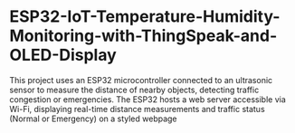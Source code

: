# ESP32-IoT-Temperature-Humidity-Monitoring-with-ThingSpeak-and-OLED-Display
This project uses an ESP32 microcontroller connected to an ultrasonic sensor to measure the distance of nearby objects, detecting traffic congestion or emergencies. The ESP32 hosts a web server accessible via Wi-Fi, displaying real-time distance measurements and traffic status (Normal or Emergency) on a styled webpage

